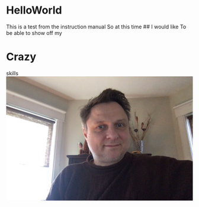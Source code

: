 # HelloWorld
This is a test from the instruction manual
So at this time ## I would like 
To be able to show off my
# Crazy
skills
![headshot](RomanHS.jpg)
